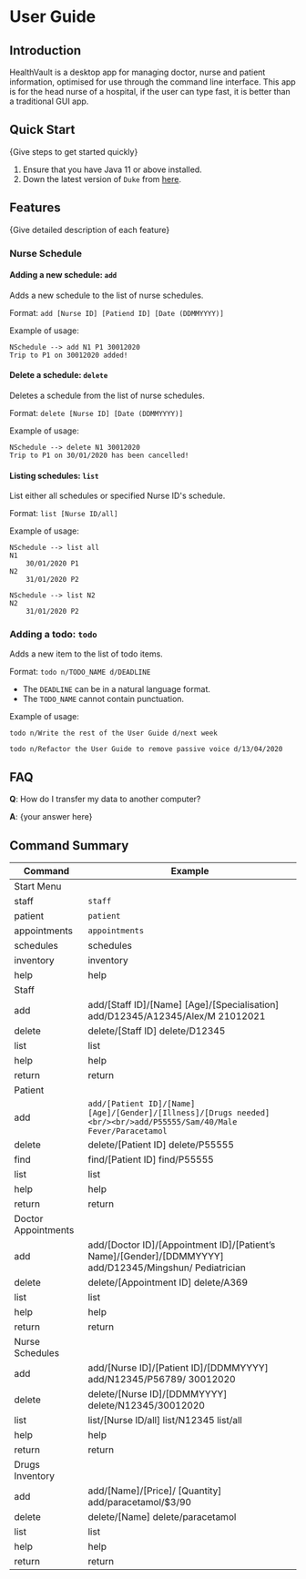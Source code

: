 # User Guide

## Introduction

HealthVault is a desktop app for managing doctor, nurse and patient information, optimised for use through the command line interface. This app is for the head nurse of a hospital, if the user can type fast, it is better than a traditional GUI app.

## Quick Start

{Give steps to get started quickly}

1. Ensure that you have Java 11 or above installed.
1. Down the latest version of `Duke` from [here](http://link.to/drugsDuke).

## Features 

{Give detailed description of each feature}

### Nurse Schedule

#### Adding a new schedule: `add`
Adds a new schedule to the list of nurse schedules.

Format: `add [Nurse ID] [Patiend ID] [Date (DDMMYYYY)]`

Example of usage:

```
NSchedule --> add N1 P1 30012020
Trip to P1 on 30012020 added!
```

#### Delete a schedule: `delete`
Deletes a schedule from the list of nurse schedules.

Format: `delete [Nurse ID] [Date (DDMMYYYY)]`

Example of usage:

```
NSchedule --> delete N1 30012020
Trip to P1 on 30/01/2020 has been cancelled!
```

#### Listing schedules: `list`
List either all schedules or specified Nurse ID's schedule.

Format: `list [Nurse ID/all]`

Example of usage:

```
NSchedule --> list all
N1
	30/01/2020 P1
N2
	31/01/2020 P2
```

```
NSchedule --> list N2
N2
	31/01/2020 P2
```

### Adding a todo: `todo`
Adds a new item to the list of todo items.

Format: `todo n/TODO_NAME d/DEADLINE`

* The `DEADLINE` can be in a natural language format.
* The `TODO_NAME` cannot contain punctuation.  

Example of usage: 

`todo n/Write the rest of the User Guide d/next week`

`todo n/Refactor the User Guide to remove passive voice d/13/04/2020`

## FAQ

**Q**: How do I transfer my data to another computer? 

**A**: {your answer here}

## Command Summary

| Command             | Example                                                                                                    |
|---------------------|------------------------------------------------------------------------------------------------------------|
|          Start Menu |                                                                                                            |
| staff               | `staff`                                                                                                    |
| patient             | `patient`                                                                                                  |
| appointments        | `appointments`                                                                                             |
| schedules           | schedules                                                                                                  |
| inventory           | inventory                                                                                                  |
| help                | help                                                                                                       |
| Staff               |                                                                                                            |
| add                 | add/[Staff ID]/[Name] [Age]/[Specialisation] add/D12345/A12345/Alex/M 21012021                             |
| delete              | delete/[Staff ID] delete/D12345                                                                            |
| list                | list                                                                                                       |
| help                | help                                                                                                       |
| return              | return                                                                                                     |
| Patient             |                                                                                                            |
| add                 | `add/[Patient ID]/[Name] [Age]/[Gender]/[Illness]/[Drugs needed]<br/><br/>add/P55555/Sam/40/Male Fever/Paracetamol`   |
| delete              | delete/[Patient ID] delete/P55555                                                                          |
| find                | find/[Patient ID] find/P55555                                                                               |
| list                | list                                                                                                       |
| help                | help                                                                                                       |
| return              | return                                                                                                     |
| Doctor Appointments |                                                                                                            |
| add                 | add/[Doctor ID]/[Appointment ID]/[Patient’s Name]/[Gender]/[DDMMYYYY] add/D12345/Mingshun/ Pediatrician |
| delete              | delete/[Appointment ID] delete/A369                                                                        |
| list                | list                                                                                                       |
| help                | help                                                                                                       |
| return              | return                                                                                                     |
| Nurse Schedules     |                                                                                                            |
| add                 | add/[Nurse ID]/[Patient ID]/[DDMMYYYY] add/N12345/P56789/ 30012020                                         |
| delete              | delete/[Nurse ID]/[DDMMYYYY] delete/N12345/30012020                                                        |
| list                | list/[Nurse ID/all] list/N12345 list/all                                                                   |
| help                | help                                                                                                       |
| return              | return                                                                                                     |
| Drugs Inventory     |                                                                                                            |
| add                 | add/[Name]/[Price]/ [Quantity] add/paracetamol/$3/90                                                       |
| delete              | delete/[Name] delete/paracetamol                                                                           |
| list                | list                                                                                                       |
| help                | help                                                                                                       |
| return              | return                                                                                                     |
